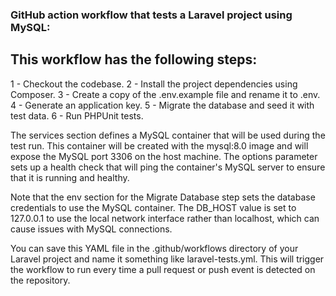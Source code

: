 ### GitHub action workflow that tests a Laravel project using MySQL:

## This workflow has the following steps:

1 - Checkout the codebase.
2 - Install the project dependencies using Composer.
3 - Create a copy of the .env.example file and rename it to .env.
4 - Generate an application key.
5 - Migrate the database and seed it with test data.
6 - Run PHPUnit tests.

The services section defines a MySQL container that will be used during the test run. This container will be created with the mysql:8.0 image and will expose the MySQL port 3306 on the host machine. The options parameter sets up a health check that will ping the container's MySQL server to ensure that it is running and healthy.

Note that the env section for the Migrate Database step sets the database credentials to use the MySQL container. The DB_HOST value is set to 127.0.0.1 to use the local network interface rather than localhost, which can cause issues with MySQL connections.

You can save this YAML file in the .github/workflows directory of your Laravel project and name it something like laravel-tests.yml. This will trigger the workflow to run every time a pull request or push event is detected on the repository.
